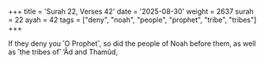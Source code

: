 +++
title = 'Surah 22, Verses 42'
date = '2025-08-30'
weight = 2637
surah = 22
ayah = 42
tags = ["deny", "noah", "people", "prophet", "tribe", "tribes"]
+++

If they deny you ˹O Prophet˺, so did the people of Noah before them, as well as ˹the tribes of˺ ’Ȃd and Thamûd,